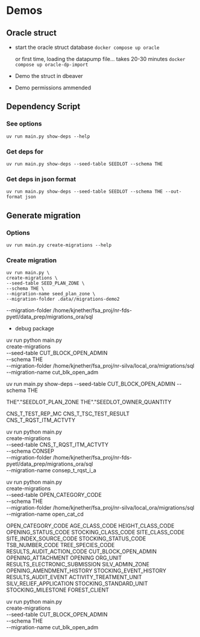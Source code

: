 # Demos

## Oracle struct

* start the oracle struct database
    `docker compose up oracle`

  or first time, loading the datapump file... takes 20-30 minutes
    `docker compose up oracle-dp-import`

* Demo the struct in dbeaver
* Demo permissions ammended

## Dependency Script

### See options
`uv run main.py show-deps --help`

### Get deps for

`uv run main.py show-deps --seed-table SEEDLOT --schema THE`

### Get deps in json format

`uv run main.py show-deps --seed-table SEEDLOT --schema THE --out-format json`

## Generate migration

### Options
`uv run main.py create-migrations --help`

### Create migration

```
uv run main.py \
create-migrations \
--seed-table SEED_PLAN_ZONE \
--schema THE \
--migration-name seed_plan_zone \
--migration-folder .data//migrations-demo2
```


--migration-folder /home/kjnether/fsa_proj/nr-fds-pyetl/data_prep/migrations_ora/sql


* debug package

uv run python main.py \
   create-migrations \
   --seed-table CUT_BLOCK_OPEN_ADMIN \
   --schema THE \
   --migration-folder /home/kjnether/fsa_proj/nr-silva/local_ora/migrations/sql \
   --migration-name cut_blk_open_adm


uv run main.py show-deps --seed-table CUT_BLOCK_OPEN_ADMIN --schema THE


THE"."SEEDLOT_PLAN_ZONE
THE"."SEEDLOT_OWNER_QUANTITY

CNS_T_TEST_REP_MC
CNS_T_TSC_TEST_RESULT
CNS_T_RQST_ITM_ACTVTY

uv run python main.py \
   create-migrations \
   --seed-table CNS_T_RQST_ITM_ACTVTY \
   --schema CONSEP \
   --migration-folder /home/kjnether/fsa_proj/nr-fds-pyetl/data_prep/migrations_ora/sql \
   --migration-name consep_t_rqst_i_a



uv run python main.py \
   create-migrations \
   --seed-table OPEN_CATEGORY_CODE \
   --schema THE \
   --migration-folder /home/kjnether/fsa_proj/nr-silva/local_ora/migrations/sql \
   --migration-name open_cat_cd




OPEN_CATEGORY_CODE
AGE_CLASS_CODE
HEIGHT_CLASS_CODE
OPENING_STATUS_CODE
STOCKING_CLASS_CODE
SITE_CLASS_CODE
SITE_INDEX_SOURCE_CODE
STOCKING_STATUS_CODE
TSB_NUMBER_CODE
TREE_SPECIES_CODE
RESULTS_AUDIT_ACTION_CODE
CUT_BLOCK_OPEN_ADMIN
OPENING_ATTACHMENT
OPENING
ORG_UNIT
RESULTS_ELECTRONIC_SUBMISSION
SILV_ADMIN_ZONE
OPENING_AMENDMENT_HISTORY
STOCKING_EVENT_HISTORY
RESULTS_AUDIT_EVENT
ACTIVITY_TREATMENT_UNIT
SILV_RELIEF_APPLICATION
STOCKING_STANDARD_UNIT
STOCKING_MILESTONE
FOREST_CLIENT

uv run python main.py \
   create-migrations \
   --seed-table CUT_BLOCK_OPEN_ADMIN \
   --schema THE \
   --migration-name cut_blk_open_adm
